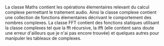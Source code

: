 La classe Maths contient les opérations élementaires relevant du calcul complexe permettant le traitement audio.
Ainsi la classe complexe contient une collection de fonctions élementaires décrivant le comportement des nombres complexes.
La classe FFT contient des fonctions statiques utilisant la classe complexes tel que la fft récursive, la ifft (elle contient sans doute une erreur  d'ailleurs que je n'ai pas encore trouvée) et quelques autres pour manipuler les tableaux de complexes.
